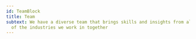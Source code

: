 ```yaml
---
id: TeamBlock
title: Team
subtext: We have a diverse team that brings skills and insights from all areas
  of the industries we work in together
---
```

